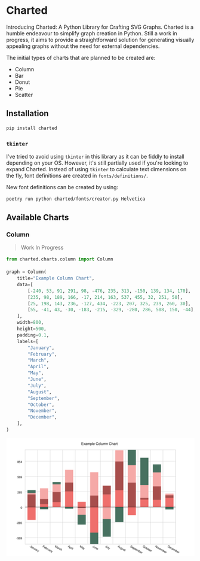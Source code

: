 # Charted

Introducing Charted: A Python Library for Crafting SVG Graphs. Charted is a humble endeavour to simplify graph creation in Python. Still a work in progress, it aims to provide a straightforward solution for generating visually appealing graphs without the need for external dependencies.

The initial types of charts that are planned to be created are:

- Column
- Bar
- Donut
- Pie
- Scatter

## Installation

```sh
pip install charted
```

### `tkinter`

I've tried to avoid using `tkinter` in this library as it can be fiddly to install depending on your OS. However, it's still partially used if you're looking to expand Charted. Instead of using `tkinter` to calculate text dimensions on the fly, font definitions are created in `fonts/definitions/`.

New font definitions can be created by using:

```sh
poetry run python charted/fonts/creator.py Helvetica
```

## Available Charts

### Column

> Work In Progress

```py
from charted.charts.column import Column

graph = Column(
    title="Example Column Chart",
    data=[
        [-240, 53, 91, 291, 98, -476, 235, 313, -150, 139, 134, 170],
        [235, 98, 189, 166, -17, 214, 163, 537, 455, 32, 251, 50],
        [25, 198, 143, 236, -127, 434, -223, 207, 325, 239, 260, 30],
        [55, -41, 43, -30, -183, -215, -329, -280, 286, 508, 150, -44],
    ],
    width=800,
    height=500,
    padding=0.1,
    labels=[
        "January",
        "February",
        "March",
        "April",
        "May",
        "June",
        "July",
        "August",
        "September",
        "October",
        "November",
        "December",
    ],
)
```

![](/docs/examples/column.svg)
